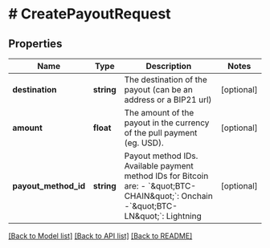 # # CreatePayoutRequest

## Properties

Name | Type | Description | Notes
------------ | ------------- | ------------- | -------------
**destination** | **string** | The destination of the payout (can be an address or a BIP21 url) | [optional]
**amount** | **float** | The amount of the payout in the currency of the pull payment (eg. USD). | [optional]
**payout_method_id** | **string** | Payout method IDs. Available payment method IDs for Bitcoin are:   - &#x60;\&quot;BTC-CHAIN\&quot;&#x60;: Onchain    -&#x60;\&quot;BTC-LN\&quot;&#x60;: Lightning | [optional]

[[Back to Model list]](../../README.md#models) [[Back to API list]](../../README.md#endpoints) [[Back to README]](../../README.md)

